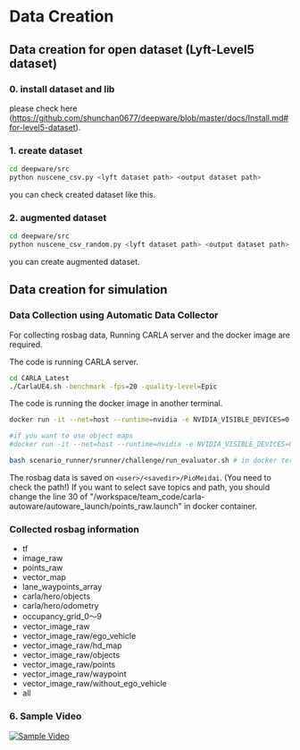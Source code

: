 # Data Creation

## Data creation for open dataset (Lyft-Level5 dataset)

### 0. install dataset and lib

please check here (https://github.com/shunchan0677/deepware/blob/master/docs/Install.md#for-level5-dataset).

### 1. create dataset

```bash
cd deepware/src
python nuscene_csv.py <lyft dataset path> <output dataset path>
```

you can check created dataset like this.

### 2. augmented dataset

```bash
cd deepware/src
python nuscene_csv_random.py <lyft dataset path> <output dataset path>
```

you can create augmented dataset.


## Data creation for simulation

###  Data Collection using Automatic Data Collector

For collecting rosbag data, Running CARLA server and the docker image are required.

The code is running CARLA server.

```bash
cd CARLA_Latest
./CarlaUE4.sh -benchmark -fps=20 -quality-level=Epic
```

The code is running the docker image in another terminal.
```bash
docker run -it --net=host --runtime=nvidia -e NVIDIA_VISIBLE_DEVICES=0 -e CHALLENGE_PHASE_CODENAME=debug_track_0 -v /media/<user>/<savedir>:/mnt shunchan0677/carla-data-collector:latest /bin/bash

#if you want to use object maps
#docker run -it --net=host --runtime=nvidia -e NVIDIA_VISIBLE_DEVICES=0 -e CHALLENGE_PHASE_CODENAME=debug_track_0 -v /media/<user>/<savedir>:/mnt 20191210icra-all:latest /bin/bash

bash scenario_runner/srunner/challenge/run_evaluator.sh # in docker terminal
```

The rosbag data is saved on `<user>/<savedir>/PioMeidai`. (You need to check the path!)
If you want to select save topics and path, you should change the line 30 of "/workspace/team_code/carla-autoware/autoware_launch/points_raw.launch" in docker container.

### Collected rosbag information

* tf
* image_raw
* points_raw
* vector_map
* lane_waypoints_array
* carla/hero/objects
* carla/hero/odometry
* occupancy_grid_0〜9
* vector_image_raw 
* vector_image_raw/ego_vehicle
* vector_image_raw/hd_map
* vector_image_raw/objects
* vector_image_raw/points
* vector_image_raw/waypoint
* vector_image_raw/without_ego_vehicle
* all

### 6. Sample Video

[![Sample Video](http://img.youtube.com/vi/YM7BAHmJwjM/0.jpg)](http://www.youtube.com/watch?v=YM7BAHmJwjM)
